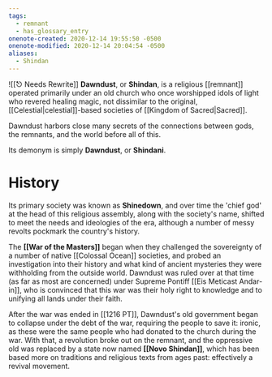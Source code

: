 ```yaml
---
tags:
  - remnant
  - has_glossary_entry
onenote-created: 2020-12-14 19:55:50 -0500
onenote-modified: 2020-12-14 20:04:54 -0500
aliases:
  - Shindan
---
```

![[⎋ Needs Rewrite]]
**Dawndust**, or **Shindan**, is a religious [[remnant]] operated primarily under an old church who once worshipped idols of light who revered healing magic, not dissimilar to the original, [[Celestial|celestial]]-based societies of [[Kingdom of Sacred|Sacred]]. 

Dawndust harbors close many secrets of the connections between gods, the remnants, and the world before all of this.

Its demonym is simply **Dawndust**, or **Shindani**.

# History

Its primary society was known as **Shinedown**, and over time the 'chief god' at the head of this religious assembly, along with the society's name, shifted to meet the needs and ideologies of the era, although a number of messy revolts pockmark the country's history.

The **[[War of the Masters]]** began when they challenged the sovereignty of a number of native [[Colossal Ocean]] societies, and probed an investigation into their history and what kind of ancient mysteries they were withholding from the outside world. Dawndust was ruled over at that time (as far as most are concerned) under Supreme Pontiff [[Eis Meticast Andar-in]], who is convinced that this war was their holy right to knowledge and to unifying all lands under their faith.

After the war was ended in [[1216 PT]], Dawndust's old government began to collapse under the debt of the war, requiring the people to save it: ironic, as these were the same people who had donated to the church during the war. With that, a revolution broke out on the remnant, and the oppressive old was replaced by a state now named **[[Novo Shindan]]**, which has been based more on traditions and religious texts from ages past: effectively a revival movement.
